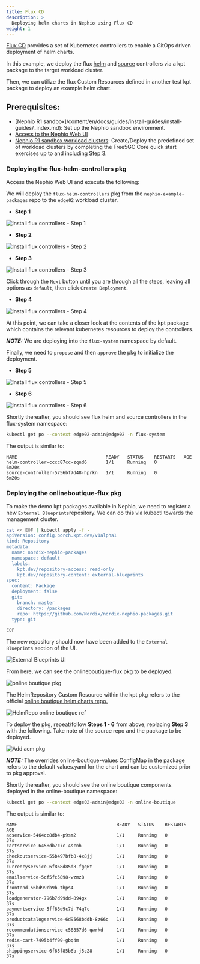 ```yaml
---
title: Flux CD
description: >
  Deploying helm charts in Nephio using Flux CD
weight: 1
---
```



[Flux CD](https://fluxcd.io/flux/use-cases/helm/) provides a set of Kubernetes controllers to enable a GitOps driven
deployment of helm charts.

In this example, we deploy the flux [helm](https://fluxcd.io/flux/components/helm/) and
[source](https://fluxcd.io/flux/components/source/) controllers via a kpt package to the target workload cluster.

Then, we can utilize the flux Custom Resources defined in another test kpt package to deploy an example helm chart.

##  Prerequisites:

* [Nephio R1 sandbox]/content/en/docs/guides/install-guides/install-guides/_index.md): Set up the Nephio sandbox environment.
* [Access to the Nephio Web UI](/content/en/docs/guides/install-guides/_index.md#access-to-the-user-interfaces)
* [Nephio R1 sandbox workload clusters](/content/en/docs/guides/user-guides/exercise-1-free5gc.md):
  Create/Deploy the predefined set of workload clusters by completing the Free5GC Core quick start exercises up to and including
  [Step 3](/content/en/docs/guides/user-guides/exercise-1-free5gc.md#step-3-deploy-two-edge-clusters).

### Deploying the flux-helm-controllers pkg

Access the Nephio Web UI and execute the following:

We will deploy the `flux-helm-controllers` pkg from the `nephio-example-packages`  repo to the `edge02` workload
cluster.

* **Step 1**

![Install flux controllers - Step 1](/static/images/user-guides/nephio-ui-edge02-deployment.png)

* **Step 2**

![Install flux controllers - Step 2](/static/images/user-guides/add-deployment-selection.png)

* **Step 3**

![Install flux controllers - Step 3](/static/images/user-guides/flux-controller-selection.png)

Click through the `Next` button until you are through all the steps, leaving all options as `default`, then click
`Create Deployment`.

* **Step 4**

![Install flux controllers - Step 4](/static/images/user-guides/select-create-deployment.png)

At this point, we can take a closer look at the contents of the kpt package which contains the relevant kubernetes
resources to deploy the controllers.

**_NOTE:_**  We are deploying into the `flux-system` namespace by default.

Finally, we need to `propose` and then `approve` the pkg to initialize the deployment.

* **Step 5**

![Install flux controllers - Step 5](/static/images/user-guides/propose-selection.png)

* **Step 6**

![Install flux controllers - Step 6](/static/images/user-guides/approve-selection.png)

Shortly thereafter, you should see flux helm and source controllers in the flux-system namespace:

```bash
kubectl get po --context edge02-admin@edge02 -n flux-system
```

The output is similar to:

```console
NAME                                 READY   STATUS    RESTARTS   AGE
helm-controller-cccc87cc-zqnd6       1/1     Running   0          6m20s
source-controller-5756bf7d48-hprkn   1/1     Running   0          6m20s
```



### Deploying the onlineboutique-flux pkg

To make the demo kpt packages available in Nephio, we need to register a new `External Blueprints`repository.  We can do
this via kubectl towards the management cluster.

```bash
cat << EOF | kubectl apply -f - 
apiVersion: config.porch.kpt.dev/v1alpha1
kind: Repository
metadata:
  name: nordix-nephio-packages
  namespace: default
  labels:
    kpt.dev/repository-access: read-only
    kpt.dev/repository-content: external-blueprints
spec:
  content: Package
  deployment: false
  git:
    branch: master
    directory: /packages
    repo: https://github.com/Nordix/nordix-nephio-packages.git
  type: git

EOF
```
The new repository should now have been added to the `External Blueprints` section of the UI.

![External Blueprints UI](/static/images/user-guides/external-bp-repos.png)

From here, we can see the onlineboutique-flux pkg to be deployed.

![online boutique pkg](/static/images/user-guides/nephio-pkgs-onlineboutique-show.png)

The HelmRepository Custom Resource within the kpt pkg refers to the official 
[online boutique helm charts repo.](https://github.com/GoogleCloudPlatform/microservices-demo/tree/main/helm-chart)

![HelmRepo online boutique ref](/static/images/user-guides/helmrepo-onlineboutique-ref.png)

To deploy the pkg, repeat/follow **Steps 1 - 6** from above, replacing **Step 3** with the following. Take note of the
source repo and the package to be deployed.

![Add acm pkg](/static/images/user-guides/add-deploy-onlinebout-select.png)

**_NOTE:_**  The overrides online-boutique-values ConfigMap in the package refers to the default values.yaml for the
chart and can be customized prior to pkg approval.

Shortly thereafter, you should see the online boutique components deployed in the online-boutique namespace:

```bash
kubectl get po --context edge02-admin@edge02 -n online-boutique
```

The output is similar to:

```console
NAME                                     READY   STATUS    RESTARTS   AGE
adservice-5464cc8db4-p9sm2               1/1     Running   0          37s
cartservice-6458db7c7c-4scnh             1/1     Running   0          37s
checkoutservice-55b497bfb8-4x8jj         1/1     Running   0          37s
currencyservice-6f868d85d8-fgq6t         1/1     Running   0          37s
emailservice-5cf5fc5898-wzmz8            1/1     Running   0          37s
frontend-56bd99cb9b-thps4                1/1     Running   0          37s
loadgenerator-796b7d99dd-894gx           1/1     Running   0          37s
paymentservice-5ff68d9c7d-74q7c          1/1     Running   0          37s
productcatalogservice-6d9568bddb-8z66q   1/1     Running   0          37s
recommendationservice-c58857d6-qwrkd     1/1     Running   0          37s
redis-cart-7495b4ff99-gbq4m              1/1     Running   0          37s
shippingservice-6f65f85b8b-j5c28         1/1     Running   0          37s
```
